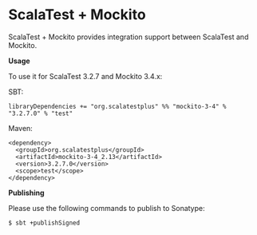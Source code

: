 # ScalaTest + Mockito
ScalaTest + Mockito provides integration support between ScalaTest and Mockito.

**Usage**

To use it for ScalaTest 3.2.7 and Mockito 3.4.x: 

SBT: 

```
libraryDependencies += "org.scalatestplus" %% "mockito-3-4" % "3.2.7.0" % "test"
```

Maven: 

```
<dependency>
  <groupId>org.scalatestplus</groupId>
  <artifactId>mockito-3-4_2.13</artifactId>
  <version>3.2.7.0</version>
  <scope>test</scope>
</dependency>
```

**Publishing**

Please use the following commands to publish to Sonatype: 

```
$ sbt +publishSigned
```